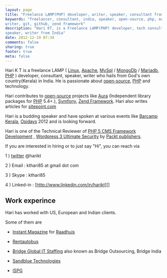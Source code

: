 ```yaml
---
layout: page
title: "Freelance LAMP(PHP) developer, writer, speaker, consultant from India"
keywords: "freelancer, consultant, india, speaker, open-source, php, out-sourcing, 
writer, git, github, zend framework"
description: "Hari KT, is a Freelance LAMP(PHP) developer, tech consultant, 
speaker, writer from India"
date: 2012-12-19 07:34
comments: false
sharing: true
footer: true
meta: false
---
```


Hari K T is a freelance LAMP (
[Linux](http://en.wikipedia.org/wiki/Linux), 
[Apache](http://en.wikipedia.org/wiki/Apache_server), 
[MySql](http://en.wikipedia.org/wiki/Mysql) / 
[MongoDb](http://en.wikipedia.org/wiki/Mongodb) / 
[Mariadb](http://en.wikipedia.org/wiki/Mariadb), 
[PHP](http://en.wikipedia.org/wiki/Php)
) developer, consultant, speaker, 
writer who hails from God's own country(Kerala) in India. 
He is passionate about [open-source][], [PHP][] and technology.

Hari contributes to [open-source][]
projects like [Aura][] (Independent library packages for [PHP][] 5.4+.), 
[Symfony][], [Zend Framework](http://framework.zend.com/).
Hari also writes articles for [sitepoint.com][]

Hari is a budding speaker and have spoken at various events like 
[Barcamp Kerala][], [Osidays][] 2012 and is looking forward.

Hari is one of the Technical Reviewer of [PHP 5 CMS Framework Development][] , 
[Wordpress 3 Ultimate Security][]  by [Packt publishers][].

If you are interested in hiring or to just say "Hi", you can reach via 

1 ) [twitter][] @harikt

2 ) Email : kthari85 at gmail dot com

3 ) Skype : kthari85

4 ) Linked-in : [http://www.linkedin.com/in/harikt][]


Work experince
--------------

Hari has worked with US, European and Indian clients.

Some of them are 

* [Instant Magazine][] for [Raadhuis][]
    
* [Rentautobus][]
    
* [Bridge Global IT Staffing][] also known as Bridge Outsourcing, 
Bridge India
    
* [Sandblue Technologies][]
    
* [ISPG][]

[PHP 5 CMS Framework Development]: http://www.packtpub.com/php-5-cms-framework-development-2nd-edition/book
[Wordpress 3 Ultimate Security]: http://www.packtpub.com/wordpress-3-ultimate-security/book
[Packt publishers]: http://www.packtpub.com/
[Aura]: http://auraphp.com/
[sitepoint.com]: http://sitepoint.com/author/kthari/
[Osidays]: http://osidays.com
[Barcamp Kerala]: http://barcampkerala.org/blog/
[twitter]: https://twitter.com/harikt
[PHP]: http://stackoverflow.com/users/487878/hari-k-t
[open-source]: https://github.com/harikt
[Raadhuis]: http://www.raadhuis.com
[Rentautobus]: http://rentautobus.com
[Bridge Global IT Staffing]: http://bridge-india.in
[Sandblue Technologies]: http://sandblue.com
[ISPG]: http://ispg.in
[Instant Magazine]: http://instantmagazine.com
[http://www.linkedin.com/in/harikt]: http://www.linkedin.com/in/harikt
[Symfony]: https://connect.sensiolabs.com/profile/harikt
[Zend Framework]: http://framework.zend.com/

